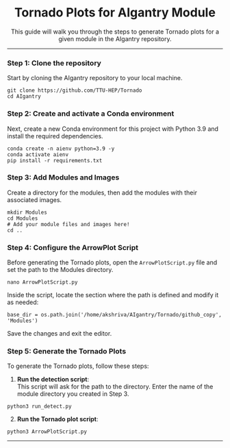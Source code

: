 <div align="center">
  <h1>Tornado Plots for AIgantry Module</h1>
  <p>This guide will walk you through the steps to generate Tornado plots for a given module in the AIgantry repository.</p>
</div>

---

### Step 1: Clone the repository
Start by cloning the AIgantry repository to your local machine.

```
git clone https://github.com/TTU-HEP/Tornado
cd AIgantry
```

### Step 2: Create and activate a Conda environment
Next, create a new Conda environment for this project with Python 3.9 and install the required dependencies.

```
conda create -n aienv python=3.9 -y
conda activate aienv
pip install -r requirements.txt
```

### Step 3: Add Modules and Images
Create a directory for the modules, then add the modules with their associated images.

```
mkdir Modules
cd Modules
# Add your module files and images here!
cd ..
```

### Step 4: Configure the ArrowPlot Script
Before generating the Tornado plots, open the `ArrowPlotScript.py` file and set the path to the Modules directory.

```
nano ArrowPlotScript.py
```

Inside the script, locate the section where the path is defined and modify it as needed:

```
base_dir = os.path.join('/home/akshriva/AIgantry/Tornado/github_copy', 'Modules')
```

Save the changes and exit the editor.

### Step 5: Generate the Tornado Plots
To generate the Tornado plots, follow these steps:

1. **Run the detection script**:  
   This script will ask for the path to the directory. Enter the name of the module directory you created in Step 3.

```
python3 run_detect.py
```

2. **Run the Tornado plot script**:

```
python3 ArrowPlotScript.py
```

---

